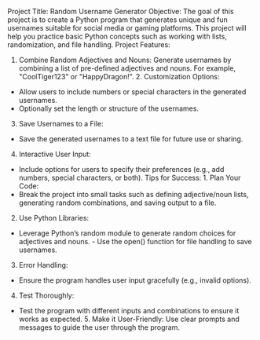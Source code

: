 Project Title: Random Username Generator
Objective: The goal of this project is to create a Python program that generates unique and fun usernames suitable for social media or gaming platforms. This project will help you practice basic Python concepts such as working with lists, randomization, and file handling.
Project Features:
1. Combine Random Adjectives and Nouns:
Generate usernames by combining a list of pre-defined adjectives and nouns. For example, "CoolTiger123" or "HappyDragon!". 2. Customization Options:
- Allow users to include numbers or special characters in the generated usernames.
- Optionally set the length or structure of the usernames.
3. Save Usernames to a File:
- Save the generated usernames to a text file for future use or sharing.
4. Interactive User Input:
- Include options for users to specify their preferences (e.g., add numbers, special characters, or both).
Tips for Success: 1. Plan Your Code:
- Break the project into small tasks such as defining adjective/noun lists, generating random combinations, and saving output to a file.
2. Use Python Libraries:
- Leverage Python’s random module to generate random choices for adjectives and nouns. - Use the open() function for file handling to save usernames.
3. Error Handling:
- Ensure the program handles user input gracefully (e.g., invalid options).
4. Test Thoroughly:
- Test the program with different inputs and combinations to ensure it works as expected. 5. Make it User-Friendly:
Use clear prompts and messages to guide the user through the program.
